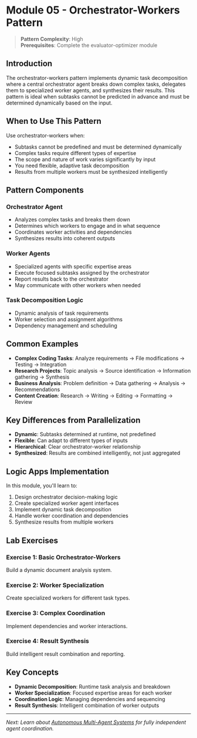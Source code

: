 # Module 05 - Orchestrator-Workers Pattern

> **Pattern Complexity**: High  
> **Prerequisites**: Complete the evaluator-optimizer module

## Introduction

The orchestrator-workers pattern implements dynamic task decomposition where a central orchestrator agent breaks down complex tasks, delegates them to specialized worker agents, and synthesizes their results. This pattern is ideal when subtasks cannot be predicted in advance and must be determined dynamically based on the input.

## When to Use This Pattern

Use orchestrator-workers when:
- Subtasks cannot be predefined and must be determined dynamically
- Complex tasks require different types of expertise
- The scope and nature of work varies significantly by input
- You need flexible, adaptive task decomposition
- Results from multiple workers must be synthesized intelligently

## Pattern Components

### Orchestrator Agent
- Analyzes complex tasks and breaks them down
- Determines which workers to engage and in what sequence
- Coordinates worker activities and dependencies
- Synthesizes results into coherent outputs

### Worker Agents
- Specialized agents with specific expertise areas
- Execute focused subtasks assigned by the orchestrator
- Report results back to the orchestrator
- May communicate with other workers when needed

### Task Decomposition Logic
- Dynamic analysis of task requirements
- Worker selection and assignment algorithms
- Dependency management and scheduling

## Common Examples

- **Complex Coding Tasks**: Analyze requirements → File modifications → Testing → Integration
- **Research Projects**: Topic analysis → Source identification → Information gathering → Synthesis
- **Business Analysis**: Problem definition → Data gathering → Analysis → Recommendations
- **Content Creation**: Research → Writing → Editing → Formatting → Review

## Key Differences from Parallelization

- **Dynamic**: Subtasks determined at runtime, not predefined
- **Flexible**: Can adapt to different types of inputs
- **Hierarchical**: Clear orchestrator-worker relationship
- **Synthesized**: Results are combined intelligently, not just aggregated

## Logic Apps Implementation

In this module, you'll learn to:
1. Design orchestrator decision-making logic
2. Create specialized worker agent interfaces
3. Implement dynamic task decomposition
4. Handle worker coordination and dependencies
5. Synthesize results from multiple workers

## Lab Exercises

### Exercise 1: Basic Orchestrator-Workers
Build a dynamic document analysis system.

### Exercise 2: Worker Specialization
Create specialized workers for different task types.

### Exercise 3: Complex Coordination
Implement dependencies and worker interactions.

### Exercise 4: Result Synthesis
Build intelligent result combination and reporting.

## Key Concepts

- **Dynamic Decomposition**: Runtime task analysis and breakdown
- **Worker Specialization**: Focused expertise areas for each worker
- **Coordination Logic**: Managing dependencies and sequencing
- **Result Synthesis**: Intelligent combination of worker outputs

---
*Next: Learn about [Autonomous Multi-Agent Systems](./09-autonomous-multi-agent.md) for fully independent agent coordination.*
